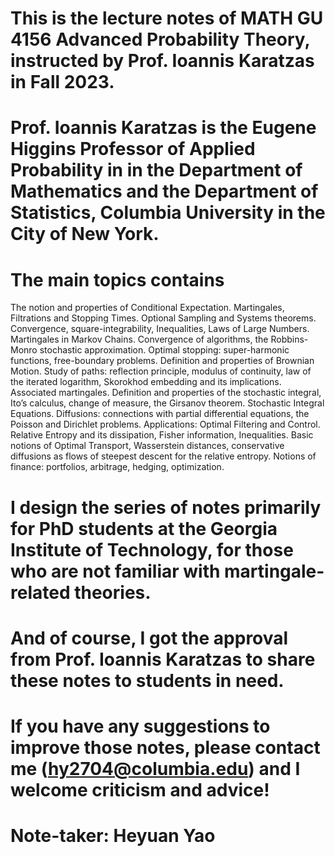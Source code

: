 
 # This is the lecture notes of MATH GU 4156 Advanced Probability Theory, instructed by Prof. Ioannis Karatzas in Fall 2023.

 # Prof. Ioannis Karatzas is the Eugene Higgins Professor of Applied Probability in in the Department of Mathematics and the Department of Statistics, Columbia University in the City of New York.

 # The main topics contains 
 The notion and properties of Conditional Expectation. Martingales, Filtrations and Stopping Times. Optional Sampling and Systems theorems. Convergence, square-integrability, Inequalities, Laws of Large Numbers. Martingales in Markov Chains. Convergence of algorithms, the Robbins-Monro stochastic approximation. Optimal stopping: super-harmonic functions, free-boundary problems.
 Definition and properties of Brownian Motion. Study of paths: reflection principle, modulus of continuity, law of the iterated logarithm, Skorokhod embedding and its implications. Associated martingales. Definition and properties of the stochastic integral, Ito’s calculus, change of measure, the Girsanov theorem. Stochastic Integral Equations. Diffusions: connections with partial differential equations, the Poisson and Dirichlet problems.
 Applications: Optimal Filtering and Control. Relative Entropy and its dissipation, Fisher information, Inequalities. Basic notions of Optimal Transport, Wasserstein distances, conservative diffusions as flows of steepest descent for the relative entropy. Notions of finance: portfolios, arbitrage, hedging, optimization.

 # I design the series of notes primarily for PhD students at the Georgia Institute of Technology, for those who are not familiar with martingale-related theories.
 
 # And of course, I got the approval from Prof. Ioannis Karatzas to share these notes to students in need.
 
 # If you have any suggestions to improve those notes, please contact me (hy2704@columbia.edu) and I welcome criticism and advice!

 # Note-taker: Heyuan Yao
